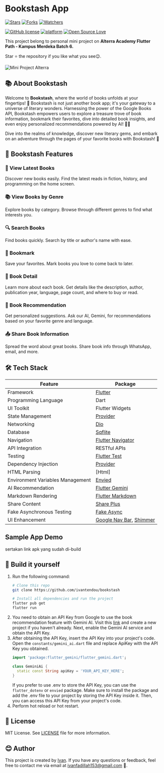 # Bookstash App
[![Stars](https://img.shields.io/github/stars/ivantendou/bookstash.svg)](https://github.com/ivantendou/bookstash/stargazers)
[![Forks](https://img.shields.io/github/forks/ivantendou/bookstash.svg)](https://github.com/ivantendou/bookstash/network/members)
[![Watchers](https://img.shields.io/github/watchers/ivantendou/bookstash.svg)](https://github.com/ivantendou/bookstash/watchers)

[![GitHub license](https://img.shields.io/badge/License-MIT-blue.svg)](https://github.com/ivantendou/bookstash/blob/main/LICENSE)
[![platform](https://img.shields.io/badge/platform-Flutter-blue.svg)](https://flutter.dev/)
[![Open Source Love](https://badges.frapsoft.com/os/v2/open-source.svg?v=103)](https://github.com/ivantendou/bookstash)

This project belong to personal mini project on
**Alterra Academy Flutter Path - Kampus Merdeka Batch 6.**

Star ⭐ the repository if you like what you see😉.

![Mini Project Alterra](https://github.com/ivantendou/bookstash/assets/70643310/7b71c780-9af8-44fe-99c8-742248d0ca8a)

## 📚 About Bookstash
Welcome to **Bookstash**, where the world of books unfolds at your fingertips! 🌟 Bookstash is not just another book app; it's your gateway to a universe of literary wonders. Harnessing the power of the Google Books API, Bookstash empowers users to explore a treasure trove of book information, bookmark their favorites, dive into detailed book insights, and even enjoy personalized recommendations powered by AI! 🤖📖

Dive into the realms of knowledge, discover new literary gems, and embark on an adventure through the pages of your favorite books with Bookstash! 🚀


## 📘 Bookstash Features

### 🌟 View Latest Books
Discover new books easily. Find the latest reads in fiction, history, and programming on the home screen.
### 📚 View Books by Genre
Explore books by category. Browse through different genres to find what interests you.
### 🔍 Search Books
Find books quickly. Search by title or author's name with ease.
### 📌 Bookmark
Save your favorites. Mark books you love to come back to later.
### 📖 Book Detail
Learn more about each book. Get details like the description, author, publication year, language, page count, and where to buy or read.
### 🤖 Book Recommendation
Get personalized suggestions. Ask our AI, Gemini, for recommendations based on your favorite genre and language.
### 📤 Share Book Information
Spread the word about great books. Share book info through WhatsApp, email, and more.

## 🛠️ Tech Stack
| Feature                             | Package                                                   |
|-------------------------------------|-----------------------------------------------------------|
| Framework                           | [Flutter](https://flutter.dev/)                           |
| Programming Language                | Dart                                                      |
| UI Toolkit                          | Flutter Widgets                                           |
| State Management                    | [Provider](https://pub.dev/packages/provider)             |
| Networking                          | [Dio](https://pub.dev/packages/dio)                       |
| Database                            | [Sqflite](https://pub.dev/packages/sqflite)               |
| Navigation                         | [Flutter Navigator](https://flutter.dev/docs/development/ui/navigation) |
| API Integration                     | RESTful APIs                                              |
| Testing                             | [Flutter Test](https://flutter.dev/docs/cookbook/testing/unit/introduction) |
| Dependency Injection                | [Provider](https://pub.dev/packages/provider)             |
| HTML Parsing                        | [Html]
| Environment Variables Management   | [Envied](https://pub.dev/packages/envied)                 |
| AI Recommendation                  | [Flutter Gemini](https://pub.dev/packages/flutter_gemini) |
| Markdown Rendering                  | [Flutter Markdown](https://pub.dev/packages/flutter_markdown) |
| Share Content                      | [Share Plus](https://pub.dev/packages/share_plus)         |
| Fake Asynchronous Testing          | [Fake Async](https://pub.dev/packages/fake_async)         |
| UI Enhancement                     | [Google Nav Bar](https://pub.dev/packages/google_nav_bar), [Shimmer](https://pub.dev/packages/shimmer) |



## Sample App Demo
sertakan link apk yang sudah di-build

## :hammer: Build it yourself
1. Run the following command:
   ```bash
   # Clone this repo
   git clone https://github.com/ivantendou/bookstash

   # Install all dependencies and run the project
   flutter pub get
   flutter run
   ```
2. You need to obtain an API Key from Google to use the book recommendation feature with Gemini AI. Visit this [link](https://ai.google.dev) and create a new project if you haven't already. Next, enable the Gemini AI service and obtain the API Key.
3. After obtaining the API Key, insert the API Key into your project's code. Open the `constants/gemini_ai.dart` file and replace ApiKey with the API Key you obtained.
   ```dart
   import 'package:flutter_gemini/flutter_gemini.dart';

   class GeminiAi {
     static const String apiKey = 'YOUR_API_KEY_HERE';
   }
   ```
   If you prefer to use .env to store the API Key, you can use the `flutter_dotenv` or `envied` package. Make sure to install the package and add the .env file to your project by storing the API Key inside it. Then, you can access this API Key from your project's code.
4. Perform hot reload or hot restart.

## :newspaper: License
MIT License. See [LICENSE](./LICENSE) file for more information.

## 😊 Author
This project is created by [Ivan](https://github.com/ivantendou). If you have any questions or feedback, feel free to contact me via email at [ivanfadillah153@gmail.com](mailto:ivanfadillah153@gmail.com) 📧.

